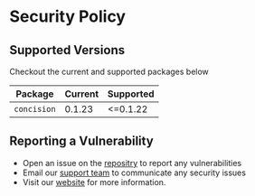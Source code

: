 # Security Policy

## Supported Versions

Checkout the current and supported packages below

|  Package  |  Current  | Supported |
|-----------|-----------|-----------|
|`concision`|   0.1.23  | <=0.1.22  |

## Reporting a Vulnerability

- Open an issue on the [repositry](https://github.com/FL03/concision/issues) to report any vulnerabilities
- Email our [support team](mailto:support@scsys.io) to communicate any security issues
- Visit our [website](https://scsys.io/) for more information.
